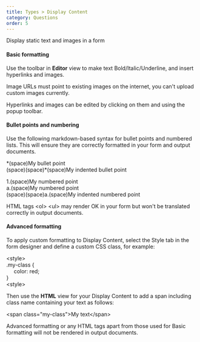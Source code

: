 ```yaml
---
title: Types > Display Content
category: Questions
order: 5
---
```


Display static text and images in a form

#### Basic formatting

Use the toolbar in **Editor** view to make text Bold/Italic/Underline, and insert hyperlinks and images.

Image URLs must point to existing images on the internet, you can't upload custom images currently.

Hyperlinks and images can be edited by clicking on them and using the popup toolbar.

#### Bullet points and numbering

Use the following markdown-based syntax for bullet points and numbered lists. This will ensure they are correctly formatted in your form and output documents. 

\*(space)My bullet point  
(space)(space)\*(space)My indented bullet point  

1.(space)My numbered point  
a.(space)My numbered point  
(space)(space)a.(space)My indented numbered point

HTML tags &lt;ol&gt; &lt;ul&gt; may render OK in your form but won't be translated correctly in output documents.

#### Advanced formatting

To apply custom formatting to Display Content, select the Style tab in the form designer and define a custom CSS class, for example:

&lt;style&gt;  
.my-class {  
&nbsp;&nbsp;&nbsp;&nbsp;&nbsp;color: red;  
}  
&lt;style&gt;

Then use the **HTML** view for your Display Content to add a span including class name containing your text as follows:

&lt;span class=&quot;my-class&quot;&gt;My text&lt;/span&gt;


Advanced formatting or any HTML tags apart from those used for Basic formatting will not be rendered in output documents.